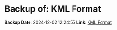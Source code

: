 # Backup of: KML Format

**Backup Date**: 2024-12-02 12:24:55
**Link**: [KML Format](https://przemienniki.net/export/przemienniki.kml)
